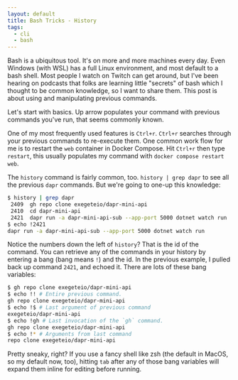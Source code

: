 ```yaml
---
layout: default
title: Bash Tricks - History
tags:
  - cli
  - bash
---
```


Bash is a ubiquitous tool.  It's on more and more machines every day.  Even
Windows (with WSL) has a full Linux environment, and most default to a bash
shell.  Most people I watch on Twitch can get around, but I've been hearing on
podcasts that folks are learning little "secrets" of bash which I thought to be
common knowledge, so I want to share them.  This post is about using and
manipulating previous commands.

Let's start with basics.  Up arrow populates your command with previous commands
you've run, that seems commonly known.

One of my most frequently used features is `Ctrl+r`.  `Ctrl+r` searches through
your previous commands to re-execute them.  One common work flow for me is to
restart the `web` container in Docker Compose.  Hit `Ctrl+r` then type
`restart`, this usually populates my command with `docker compose restart web`.

The `history` command is fairly common, too.  `history | grep dapr` to see all
the previous `dapr` commands.  But we're going to one-up this knowledge:

```sh
$ history | grep dapr
 2409  gh repo clone exegeteio/dapr-mini-api
 2410  cd dapr-mini-api
 2421  dapr run -a dapr-mini-api-sub --app-port 5000 dotnet watch run
$ echo !2421
dapr run -a dapr-mini-api-sub --app-port 5000 dotnet watch run
```

Notice the numbers down the left of `history`?  That is the id of the command.
You can retrieve any of the commands in your history by entering a bang (bang
means `!`) and the id.  In the previous example, I pulled back up command
`2421`, and echoed it.  There are lots of these bang variables: 

```sh
$ gh repo clone exegeteio/dapr-mini-api
$ echo !! # Entire previous command.
gh repo clone exegeteio/dapr-mini-api
$ echo !$ # Last argument of previous command
exegeteio/dapr-mini-api
$ echo !gh # Last invocation of the `gh` command.
gh repo clone exegeteio/dapr-mini-api
$ echo !* # Arguments from last command
repo clone exegeteio/dapr-mini-api
```

Pretty sneaky, right?  If you use a fancy shell like zsh (the default in MacOS,
so my default now, too), hitting `tab` after any of those bang variables will
expand them inline for editing before running.
